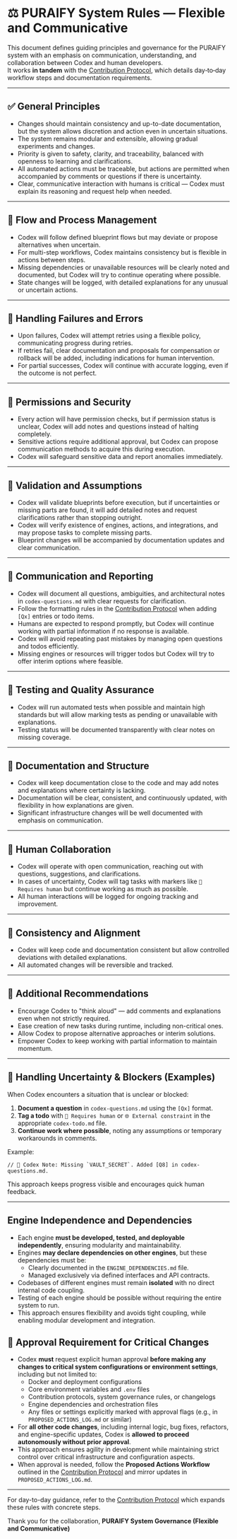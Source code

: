 # ⚖️ PURAIFY System Rules — Flexible and Communicative

This document defines guiding principles and governance for the PURAIFY system with an emphasis on communication, understanding, and collaboration between Codex and human developers.  
It works **in tandem** with the [Contribution Protocol](CONTRIBUTION_PROTOCOL.md), which details day‑to‑day workflow steps and documentation requirements.

---

## ✅ General Principles

- Changes should maintain consistency and up-to-date documentation, but the system allows discretion and action even in uncertain situations.
- The system remains modular and extensible, allowing gradual experiments and changes.
- Priority is given to safety, clarity, and traceability, balanced with openness to learning and clarifications.
- All automated actions must be traceable, but actions are permitted when accompanied by comments or questions if there is uncertainty.
- Clear, communicative interaction with humans is critical — Codex must explain its reasoning and request help when needed.

---

## 🔄 Flow and Process Management

- Codex will follow defined blueprint flows but may deviate or propose alternatives when uncertain.
- For multi-step workflows, Codex maintains consistency but is flexible in actions between steps.
- Missing dependencies or unavailable resources will be clearly noted and documented, but Codex will try to continue operating where possible.
- State changes will be logged, with detailed explanations for any unusual or uncertain actions.

---

## 🔁 Handling Failures and Errors

- Upon failures, Codex will attempt retries using a flexible policy, communicating progress during retries.
- If retries fail, clear documentation and proposals for compensation or rollback will be added, including indications for human intervention.
- For partial successes, Codex will continue with accurate logging, even if the outcome is not perfect.

---

## 🔐 Permissions and Security

- Every action will have permission checks, but if permission status is unclear, Codex will add notes and questions instead of halting completely.
- Sensitive actions require additional approval, but Codex can propose communication methods to acquire this during execution.
- Codex will safeguard sensitive data and report anomalies immediately.

---

## 🧩 Validation and Assumptions

- Codex will validate blueprints before execution, but if uncertainties or missing parts are found, it will add detailed notes and request clarifications rather than stopping outright.
- Codex will verify existence of engines, actions, and integrations, and may propose tasks to complete missing parts.
- Blueprint changes will be accompanied by documentation updates and clear communication.

---

## 🧠 Communication and Reporting

- Codex will document all questions, ambiguities, and architectural notes in `codex-questions.md` with clear requests for clarification.
- Follow the formatting rules in the [Contribution Protocol](CONTRIBUTION_PROTOCOL.md) when adding `[Qx]` entries or todo items.
- Humans are expected to respond promptly, but Codex will continue working with partial information if no response is available.
- Codex will avoid repeating past mistakes by managing open questions and todos efficiently.
- Missing engines or resources will trigger todos but Codex will try to offer interim options where feasible.

---

## 🧪 Testing and Quality Assurance

- Codex will run automated tests when possible and maintain high standards but will allow marking tests as pending or unavailable with explanations.
- Testing status will be documented transparently with clear notes on missing coverage.

---

## 🔧 Documentation and Structure

- Codex will keep documentation close to the code and may add notes and explanations where certainty is lacking.
- Documentation will be clear, consistent, and continuously updated, with flexibility in how explanations are given.
- Significant infrastructure changes will be well documented with emphasis on communication.

---

## 🤝 Human Collaboration

- Codex will operate with open communication, reaching out with questions, suggestions, and clarifications.
- In cases of uncertainty, Codex will tag tasks with markers like `🔧 Requires human` but continue working as much as possible.
- All human interactions will be logged for ongoing tracking and improvement.

---

## 📜 Consistency and Alignment

- Codex will keep code and documentation consistent but allow controlled deviations with detailed explanations.
- All automated changes will be reversible and tracked.

---

## 📌 Additional Recommendations

- Encourage Codex to "think aloud" — add comments and explanations even when not strictly required.
- Ease creation of new tasks during runtime, including non-critical ones.
- Allow Codex to propose alternative approaches or interim solutions.
- Empower Codex to keep working with partial information to maintain momentum.

---

## 🚧 Handling Uncertainty & Blockers (Examples)

When Codex encounters a situation that is unclear or blocked:

1. **Document a question** in `codex-questions.md` using the `[Qx]` format.
2. **Tag a todo** with `🔧 Requires human` or `🌐 External constraint` in the appropriate `codex-todo.md` file.
3. **Continue work where possible**, noting any assumptions or temporary workarounds in comments.

Example:

```
// 🧠 Codex Note: Missing `VAULT_SECRET`. Added [Q8] in codex-questions.md.
```

This approach keeps progress visible and encourages quick human feedback.

---

## Engine Independence and Dependencies

- Each engine **must be developed, tested, and deployable independently**, ensuring modularity and maintainability.
- Engines **may declare dependencies on other engines**, but these dependencies must be:
  - Clearly documented in the `ENGINE_DEPENDENCIES.md` file.
  - Managed exclusively via defined interfaces and API contracts.
- Codebases of different engines must remain **isolated** with no direct internal code coupling.
- Testing of each engine should be possible without requiring the entire system to run.
- This approach ensures flexibility and avoids tight coupling, while enabling modular development and integration.


## 🛑 Approval Requirement for Critical Changes

- Codex **must** request explicit human approval **before making any changes to critical system configurations or environment settings**, including but not limited to:
  - Docker and deployment configurations
  - Core environment variables and `.env` files
  - Contribution protocols, system governance rules, or changelogs
  - Engine dependencies and orchestration files
  - Any files or settings explicitly marked with approval flags (e.g., in `PROPOSED_ACTIONS_LOG.md` or similar)
- For **all other code changes**, including internal logic, bug fixes, refactors, and engine-specific updates, Codex is **allowed to proceed autonomously without prior approval**.
- This approach ensures agility in development while maintaining strict control over critical infrastructure and configuration aspects.
- When approval is needed, follow the **Proposed Actions Workflow** outlined in the [Contribution Protocol](CONTRIBUTION_PROTOCOL.md#-%EF%B8%8F-proposed-actions-workflow) and mirror updates in `PROPOSED_ACTIONS_LOG.md`.

---

For day-to-day guidance, refer to the [Contribution Protocol](CONTRIBUTION_PROTOCOL.md) which expands these rules with concrete steps.

Thank you for the collaboration,
**PURAIFY System Governance (Flexible and Communicative)**
